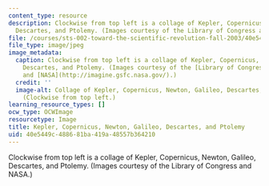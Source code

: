 ```yaml
---
content_type: resource
description: Clockwise from top left is a collage of Kepler, Copernicus, Newton, Galileo,
  Descartes, and Ptolemy. (Images courtesy of the Library of Congress and NASA.)
file: /courses/sts-002-toward-the-scientific-revolution-fall-2003/40e5449c488681ba419a48557b364210_sts-002f03.jpg
file_type: image/jpeg
image_metadata:
  caption: Clockwise from top left is a collage of Kepler, Copernicus, Newton, Galileo,
    Descartes, and Ptolemy. (Images courtesy of the [Library of Congress](http://www.loc.gov/rr/print/)
    and [NASA](http://imagine.gsfc.nasa.gov/).)
  credit: ''
  image-alt: Collage of Kepler, Copernicus, Newton, Galileo, Descartes, and Ptolemy.
    (Clockwise from top left.)
learning_resource_types: []
ocw_type: OCWImage
resourcetype: Image
title: Kepler, Copernicus, Newton, Galileo, Descartes, and Ptolemy
uid: 40e5449c-4886-81ba-419a-48557b364210
---
```

Clockwise from top left is a collage of Kepler, Copernicus, Newton, Galileo, Descartes, and Ptolemy. (Images courtesy of the Library of Congress and NASA.)

